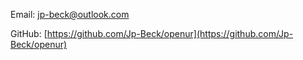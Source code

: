 Email: [jp-beck@outlook.com](mailto:jp-beck@outlook.com?subject=OpenUR%20package&body=Hey%20Jp-Beck%2C%0D%0A%0D%0AThanks%20a%20lot%20for%20doing%20such%20an%20amazing%20job!%0D%0A%0D%0AHere%2C%20drink%20a%20good%20brewed%20coffee!%20https%3A%2F%2Fwww.buymeacoffee.com%2Fjpbeck%0D%0A%0D%0AQUESTION%3A%0D%0A%0D%0A1.%0D%0A%0D%0A2.%0D%0A%0D%0A3.%0D%0A%0D%0A)

GitHub: [https://github.com/Jp-Beck/openur](https://github.com/Jp-Beck/openur)